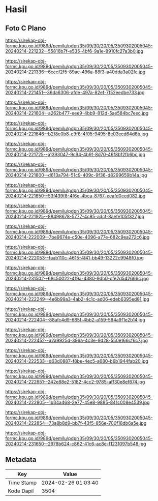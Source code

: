 # Hasil

## Foto C Plano

https://sirekap-obj-formc.kpu.go.id/989d/pemilu/pdpr/35/09/30/20/05/3509302005045-20240214-221232--55816b7f-e535-4bf6-9a1e-8910fc27a3b0.jpg

https://sirekap-obj-formc.kpu.go.id/989d/pemilu/pdpr/35/09/30/20/05/3509302005045-20240214-221336--6cccf2f5-89ae-496a-88f3-a40dda3a02fc.jpg

https://sirekap-obj-formc.kpu.go.id/989d/pemilu/pdpr/35/09/30/20/05/3509302005045-20240214-221451--36da6306-afde-497a-82ef-7f52eedbe733.jpg

https://sirekap-obj-formc.kpu.go.id/989d/pemilu/pdpr/35/09/30/20/05/3509302005045-20240214-221604--a262b477-eee9-4bb9-812d-5ae584bc7eec.jpg

https://sirekap-obj-formc.kpu.go.id/989d/pemilu/pdpr/35/09/30/20/05/3509302005045-20240214-221646--b2f8c0b8-c9f6-4f05-9495-8e03ecd64d6b.jpg

https://sirekap-obj-formc.kpu.go.id/989d/pemilu/pdpr/35/09/30/20/05/3509302005045-20240214-221725--a1393047-9c94-4b9f-8d70-46f8b12fb6bc.jpg

https://sirekap-obj-formc.kpu.go.id/989d/pemilu/pdpr/35/09/30/20/05/3509302005045-20240214-221800--d613a794-51c9-409c-9f36-d8299659b14a.jpg

https://sirekap-obj-formc.kpu.go.id/989d/pemilu/pdpr/35/09/30/20/05/3509302005045-20240214-221850--53f439f8-4f6e-4bca-8767-eeafd0ced082.jpg

https://sirekap-obj-formc.kpu.go.id/989d/pemilu/pdpr/35/09/30/20/05/3509302005045-20240214-221925--88498678-5777-4c85-adcf-8aefe105f327.jpg

https://sirekap-obj-formc.kpu.go.id/989d/pemilu/pdpr/35/09/30/20/05/3509302005045-20240214-222009--7be9674e-c50e-4096-a77e-682c9ea272c6.jpg

https://sirekap-obj-formc.kpu.go.id/989d/pemilu/pdpr/35/09/30/20/05/3509302005045-20240214-222053--faab110c-4615-4f41-bb49-13222c9948f0.jpg

https://sirekap-obj-formc.kpu.go.id/989d/pemilu/pdpr/35/09/30/20/05/3509302005045-20240214-231502--68c50022-4f9a-4380-9db0-cfe2d542666c.jpg

https://sirekap-obj-formc.kpu.go.id/989d/pemilu/pdpr/35/09/30/20/05/3509302005045-20240214-222249--4e6b99a3-4ab2-4c1c-ad06-edeb6395ed81.jpg

https://sirekap-obj-formc.kpu.go.id/989d/pemilu/pdpr/35/09/30/20/05/3509302005045-20240214-222404--88afc4d9-665f-4bb2-a159-584a9f1e2b14.jpg

https://sirekap-obj-formc.kpu.go.id/989d/pemilu/pdpr/35/09/30/20/05/3509302005045-20240214-222452--a2a9925d-396a-4c3e-9d28-550e166cf6c7.jpg

https://sirekap-obj-formc.kpu.go.id/989d/pemilu/pdpr/35/09/30/20/05/3509302005045-20240214-222533--d63d0887-f8be-4ec5-a680-b6b1944fab20.jpg

https://sirekap-obj-formc.kpu.go.id/989d/pemilu/pdpr/35/09/30/20/05/3509302005045-20240214-222651--242e88e2-5182-4cc2-9785-aff30e8ef674.jpg

https://sirekap-obj-formc.kpu.go.id/989d/pemilu/pdpr/35/09/30/20/05/3509302005045-20240214-222805--1b34a468-2e77-45e8-9895-841c008e4539.jpg

https://sirekap-obj-formc.kpu.go.id/989d/pemilu/pdpr/35/09/30/20/05/3509302005045-20240214-222854--73a8b8d9-bb7f-43f5-856e-700f18db6a5e.jpg

https://sirekap-obj-formc.kpu.go.id/989d/pemilu/pdpr/35/09/30/20/05/3509302005045-20240214-231650--2978b624-c862-41c6-ac8e-f1231097b548.jpg


## Metadata

| Key        | Value               |
| ---------- | ------------------- |
| Time Stamp | 2024-02-26 01:03:40 |
| Kode Dapil | 3504                |



